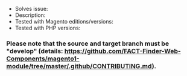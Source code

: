 - Solves issue: 
- Description: 
- Tested with Magento editions/versions: 
- Tested with PHP versions: 

### Please note that the source and target branch must be "develop" (details: https://github.com/FACT-Finder-Web-Components/magento1-module/tree/master/.github/CONTRIBUTING.md).